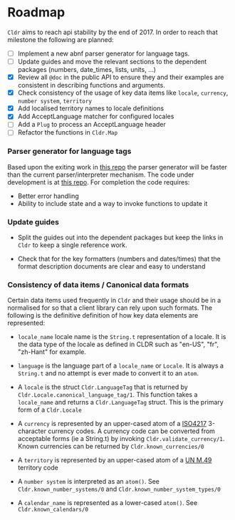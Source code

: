 # Roadmap

`Cldr` aims to reach api stability by the end of 2017.  In order to reach that milestone the following are planned:

- [ ] Implement a new abnf parser generator for language tags.
- [ ] Update guides and move the relevant sections to the dependent packages (numbers, date_times, lists, units, ...)
- [X] Review all `@doc` in the public API to ensure they and their examples are consistent in describing functions and arguments.
- [X] Check consistency of the usage of key data items like `locale`, `currency`, `number system`, `territory`
- [X] Add localised territory names to locale definitions
- [X] Add AcceptLanguage matcher for configured locales
- [ ] Add a `Plug` to process an AcceptLanguage header
- [ ] Refactor the functions in `Cldr.Map`

### Parser generator for language tags

Based upon the exiting work in [this repo](https://github.com/vanstee/abnf) the parser generator will be faster than the current parser/interpreter mechanism.  The code under development is at  [this repo](https://github.com/kipcole9/abnf).  For completion the code requires:

* Better error handling
* Ability to include state and a way to invoke functions to update it

### Update guides

* Split the guides out into the dependent packages but keep the links in `Cldr` to keep a single reference work.

* Check that for the key formatters (numbers and dates/times) that the format description documents are clear and easy to understand

### Consistency of data items / Canonical data formats

Certain data items used frequently in `Cldr` and their usage should be in a normalised for so that a client library can rely upon such formats. The following is the definitive definition of how key data elements are represented:

* `locale_name` locale name is the `String.t` representation of a locale. It is the data type of the locale as defined in CLDR such as "en-US", "fr", "zh-Hant" for example.

* `language` is the language part of a `locale_name` or `Locale`.  It is always a `String.t` and no attempt is ever made to convert it to an `atom`.

* A `locale` is the struct `Cldr.LanguageTag` that is returned by `Cldr.Locale.canonical_language_tag/1`.  This function takes a `locale_name` and returns a `Cldr.LanguageTag` struct.  This is the primary form of a `Cldr.Locale`

* A `currency` is represented by an upper-cased atom of a [ISO4217](https://www.iso.org/iso-4217-currency-codes.html) 3-character currency codes.  A currency code can be converted from acceptable forms (ie a String.t) by invoking `Cldr.validate_currency/1`.  Known currencies can be returned by `Cldr.known_currencies/0`

* A `territory` is represented by an upper-cased atom of a [UN M.49](https://en.wikipedia.org/wiki/UN_M.49) territory code

* A `number system` is interpreted as an `atom()`.  See `Cldr.known_number_systems/0` and `Cldr.known_number_system_types/0`

* A `calendar_name` is represented as a lower-cased `atom()`.  See `Cldr.known_calendars/0`




